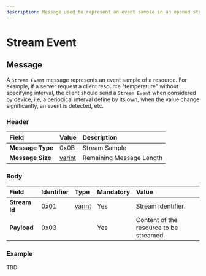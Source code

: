 ```yaml
---
description: Message used to represent an event sample in an opened stream
---
```


# Stream Event

## Message

A `Stream Event` message represents an event sample of a resource. For example, if a server request a client resource "temperature" without specifying interval, the client should send a `Stream Event` when considered by device, i.e, a periodical interval define by its own, when the value change significantly, an event is detected, etc.

### Header

| Field | Value | Description |
| :--- | :--- | :--- |
| **Message Type** | 0x0B | Stream Sample |
| **Message Size** | [varint](../../definitions.md#varint) | Remaining Message Length |

### Body

| Field | Identifier | Type | Mandatory | Value |
| :--- | :--- | :--- | :--- | :--- |
| **Stream Id** | 0x01 | [varint](../../definitions.md#varint) | Yes | Stream identifier. |
| **Payload** | 0x03 |  | Yes | Content of the resource to be streamed. |

### Example 

TBD

